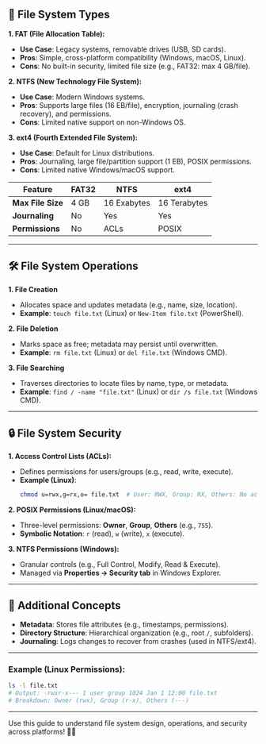 ## 📁 File System Types  
**1. FAT (File Allocation Table):**  
- **Use Case**: Legacy systems, removable drives (USB, SD cards).  
- **Pros**: Simple, cross-platform compatibility (Windows, macOS, Linux).  
- **Cons**: No built-in security, limited file size (e.g., FAT32: max 4 GB/file).  

**2. NTFS (New Technology File System):**  
- **Use Case**: Modern Windows systems.  
- **Pros**: Supports large files (16 EB/file), encryption, journaling (crash recovery), and permissions.  
- **Cons**: Limited native support on non-Windows OS.  

**3. ext4 (Fourth Extended File System):**  
- **Use Case**: Default for Linux distributions.  
- **Pros**: Journaling, large file/partition support (1 EB), POSIX permissions.  
- **Cons**: Limited native Windows/macOS support.  

| **Feature**      | FAT32          | NTFS             | ext4             |  
|-------------------|----------------|------------------|------------------|  
| **Max File Size** | 4 GB           | 16 Exabytes      | 16 Terabytes     |  
| **Journaling**    | No             | Yes              | Yes              |  
| **Permissions**   | No             | ACLs             | POSIX            |  

---

## 🛠️ File System Operations  
**1. File Creation**  
- Allocates space and updates metadata (e.g., name, size, location).  
- **Example**: `touch file.txt` (Linux) or `New-Item file.txt` (PowerShell).  

**2. File Deletion**  
- Marks space as free; metadata may persist until overwritten.  
- **Example**: `rm file.txt` (Linux) or `del file.txt` (Windows CMD).  

**3. File Searching**  
- Traverses directories to locate files by name, type, or metadata.  
- **Example**: `find / -name "file.txt"` (Linux) or `dir /s file.txt` (Windows CMD).  

---

## 🔒 File System Security  
**1. Access Control Lists (ACLs):**  
- Defines permissions for users/groups (e.g., read, write, execute).  
- **Example (Linux)**:  
  ```bash  
  chmod u=rwx,g=rx,o= file.txt  # User: RWX, Group: RX, Others: No access  
  ```  

**2. POSIX Permissions (Linux/macOS):**  
- Three-level permissions: **Owner**, **Group**, **Others** (e.g., `755`).  
- **Symbolic Notation**: `r` (read), `w` (write), `x` (execute).  

**3. NTFS Permissions (Windows):**  
- Granular controls (e.g., Full Control, Modify, Read & Execute).  
- Managed via **Properties → Security tab** in Windows Explorer.  

---

## 📂 Additional Concepts  
- **Metadata**: Stores file attributes (e.g., timestamps, permissions).  
- **Directory Structure**: Hierarchical organization (e.g., root `/`, subfolders).  
- **Journaling**: Logs changes to recover from crashes (used in NTFS/ext4).  

---

### Example (Linux Permissions):  
```bash  
ls -l file.txt  
# Output: -rwxr-x--- 1 user group 1024 Jan 1 12:00 file.txt  
# Breakdown: Owner (rwx), Group (r-x), Others (---)  
```  

---

Use this guide to understand file system design, operations, and security across platforms! 💾🔐
